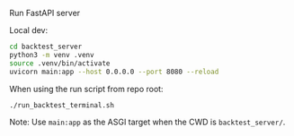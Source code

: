 Run FastAPI server

Local dev:

```bash
cd backtest_server
python3 -m venv .venv
source .venv/bin/activate
uvicorn main:app --host 0.0.0.0 --port 8080 --reload
```

When using the run script from repo root:

```bash
./run_backtest_terminal.sh
```

Note: Use `main:app` as the ASGI target when the CWD is `backtest_server/`.

